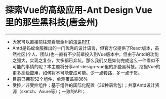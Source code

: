 # 探索Vue的高级应用-Ant Design Vue里的那些黑科技(唐金州)
___
- 大家可以直接前往观看唐金州的[演讲PPT](https://img.w3ctech.com/VueConf_%E5%94%90%E9%87%91%E5%B7%9E.pdf)
- Antd是蚂蚁金服推出的一门优秀的设计语言，但官方仅提供了React版本，虽然社区(个人、团队)也一直有不少前辈投入到Vue版本中，但由于Antd的功能之强大，实现之复杂，大多都已弃坑。那么我们又是如何完成这么一件看似不可能的事情的呢？本主题将分享ant-design-vue里的那些黑科技，挖掘Vue的更多高级应用，如何将不可能变成可能。少一点套路，多一点干货。
- 目前已拥有52个组件，单测覆盖率86%
- 受控／非受控组件；基于组件的国际化配置（36种语言包）；共享Antd设计资源（sketch、Axure等）；一致的API；